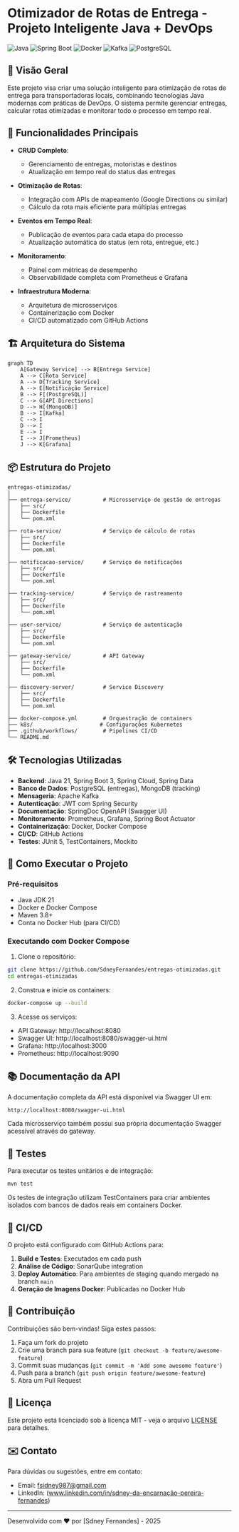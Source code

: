 # Otimizador de Rotas de Entrega - Projeto Inteligente Java + DevOps

![Java](https://img.shields.io/badge/java-%23ED8B00.svg?style=for-the-badge&logo=openjdk&logoColor=white)
![Spring Boot](https://img.shields.io/badge/Spring_Boot-F2F4F9?style=for-the-badge&logo=spring-boot)
![Docker](https://img.shields.io/badge/docker-%230db7ed.svg?style=for-the-badge&logo=docker&logoColor=white)
![Kafka](https://img.shields.io/badge/Apache_Kafka-231F20?style=for-the-badge&logo=apache-kafka&logoColor=white)
![PostgreSQL](https://img.shields.io/badge/PostgreSQL-316192?style=for-the-badge&logo=postgresql&logoColor=white)

## 📌 Visão Geral

Este projeto visa criar uma solução inteligente para otimização de rotas de entrega para transportadoras locais, combinando tecnologias Java modernas com práticas de DevOps. O sistema permite gerenciar entregas, calcular rotas otimizadas e monitorar todo o processo em tempo real.

## 🚀 Funcionalidades Principais

- **CRUD Completo**:
  - Gerenciamento de entregas, motoristas e destinos
  - Atualização em tempo real do status das entregas

- **Otimização de Rotas**:
  - Integração com APIs de mapeamento (Google Directions ou similar)
  - Cálculo da rota mais eficiente para múltiplas entregas

- **Eventos em Tempo Real**:
  - Publicação de eventos para cada etapa do processo
  - Atualização automática do status (em rota, entregue, etc.)

- **Monitoramento**:
  - Painel com métricas de desempenho
  - Observabilidade completa com Prometheus e Grafana

- **Infraestrutura Moderna**:
  - Arquitetura de microsserviços
  - Containerização com Docker
  - CI/CD automatizado com GitHub Actions

## 🏗️ Arquitetura do Sistema

```mermaid
graph TD
    A[Gateway Service] --> B[Entrega Service]
    A --> C[Rota Service]
    A --> D[Tracking Service]
    A --> E[Notificação Service]
    B --> F[(PostgreSQL)]
    C --> G[API Directions]
    D --> H[(MongoDB)]
    B --> I[Kafka]
    C --> I
    D --> I
    E --> I
    I --> J[Prometheus]
    J --> K[Grafana]
```

## 📦 Estrutura do Projeto

```
entregas-otimizadas/
│
├── entrega-service/          # Microsserviço de gestão de entregas
│   ├── src/
│   ├── Dockerfile
│   └── pom.xml
│
├── rota-service/             # Serviço de cálculo de rotas
│   ├── src/
│   ├── Dockerfile
│   └── pom.xml
│
├── notificacao-service/      # Serviço de notificações
│   ├── src/
│   ├── Dockerfile
│   └── pom.xml
│
├── tracking-service/         # Serviço de rastreamento
│   ├── src/
│   ├── Dockerfile
│   └── pom.xml
│
├── user-service/             # Serviço de autenticação
│   ├── src/
│   ├── Dockerfile
│   └── pom.xml
│
├── gateway-service/          # API Gateway
│   ├── src/
│   ├── Dockerfile
│   └── pom.xml
│
├── discovery-server/         # Service Discovery
│   ├── src/
│   ├── Dockerfile
│   └── pom.xml
│
├── docker-compose.yml        # Orquestração de containers
├── k8s/                     # Configurações Kubernetes
├── .github/workflows/        # Pipelines CI/CD
└── README.md
```

## 🛠️ Tecnologias Utilizadas

- **Backend**: Java 21, Spring Boot 3, Spring Cloud, Spring Data
- **Banco de Dados**: PostgreSQL (entregas), MongoDB (tracking)
- **Mensageria**: Apache Kafka
- **Autenticação**: JWT com Spring Security
- **Documentação**: SpringDoc OpenAPI (Swagger UI)
- **Monitoramento**: Prometheus, Grafana, Spring Boot Actuator
- **Containerização**: Docker, Docker Compose
- **CI/CD**: GitHub Actions
- **Testes**: JUnit 5, TestContainers, Mockito

## 🚀 Como Executar o Projeto

### Pré-requisitos

- Java JDK 21
- Docker e Docker Compose
- Maven 3.8+
- Conta no Docker Hub (para CI/CD)

### Executando com Docker Compose

1. Clone o repositório:
```bash
git clone https://github.com/SdneyFernandes/entregas-otimizadas.git
cd entregas-otimizadas
```

2. Construa e inicie os containers:
```bash
docker-compose up --build
```

3. Acesse os serviços:
- API Gateway: http://localhost:8080
- Swagger UI: http://localhost:8080/swagger-ui.html
- Grafana: http://localhost:3000
- Prometheus: http://localhost:9090

## 📚 Documentação da API

A documentação completa da API está disponível via Swagger UI em:
```
http://localhost:8080/swagger-ui.html
```

Cada microsserviço também possui sua própria documentação Swagger acessível através do gateway.

## 🧪 Testes

Para executar os testes unitários e de integração:

```bash
mvn test
```

Os testes de integração utilizam TestContainers para criar ambientes isolados com bancos de dados reais em containers Docker.

## 🔄 CI/CD

O projeto está configurado com GitHub Actions para:

1. **Build e Testes**: Executados em cada push
2. **Análise de Código**: SonarQube integration
3. **Deploy Automático**: Para ambientes de staging quando mergado na branch `main`
4. **Geração de Imagens Docker**: Publicadas no Docker Hub

## 🤝 Contribuição

Contribuições são bem-vindas! Siga estes passos:

1. Faça um fork do projeto
2. Crie uma branch para sua feature (`git checkout -b feature/awesome-feature`)
3. Commit suas mudanças (`git commit -m 'Add some awesome feature'`)
4. Push para a branch (`git push origin feature/awesome-feature`)
5. Abra um Pull Request

## 📄 Licença

Este projeto está licenciado sob a licença MIT - veja o arquivo [LICENSE](LICENSE) para detalhes.

## ✉️ Contato

Para dúvidas ou sugestões, entre em contato:

- Email: fsidney987@gmail.com
- LinkedIn: (www.linkedin.com/in/sdney-da-encarnação-pereira-fernandes)

---

Desenvolvido com ❤️ por [Sdney Fernandes] - 2025
